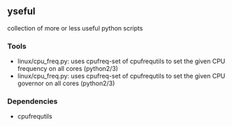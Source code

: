 ## yseful
collection of more or less useful python scripts

### Tools
* linux/cpu_freq.py: uses cpufreq-set of cpufrequtils to set the given CPU frequency on all cores (python2/3)  
* linux/cpu_freq.py: uses cpufreq-set of cpufrequtils to set the given CPU governor on all cores (python2/3)  

### Dependencies
* cpufrequtils
